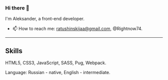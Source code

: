### Hi there 👋

I'm Aleksander, a front-end developer.
- 📫 How to reach me: ratushinskijaa@gmail.com, @Rightnow74.
___

## Skills

HTML5, CSS3, JavaScript, SASS, Pug, Webpack. 

Language: Russian - native, English - intermediate.

<!--
**ratushinskiia/ratushinskiia** is a ✨ _special_ ✨ repository because its `README.md` (this file) appears on your GitHub profile.

Here are some ideas to get you started:

- 🔭 I’m currently working on ...
- 🌱 I’m currently learning ...
- 👯 I’m looking to collaborate on ...
- 🤔 I’m looking for help with ...
- 💬 Ask me about ...
- 📫 How to reach me: ...
- 😄 Pronouns: ...
- ⚡ Fun fact: ...
-->
